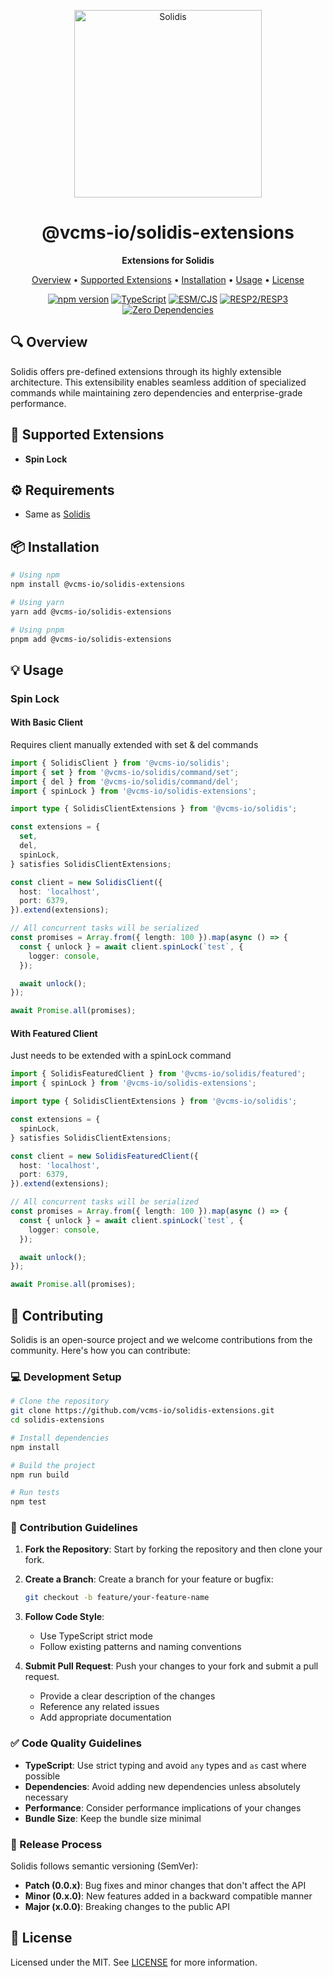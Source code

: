 <p align="center" width="100%">
  <img src="https://resources.vcms.io/assets/solidis.png" alt="Solidis" width="300"/>
</p>

<h1 align="center">@vcms-io/solidis-extensions</h1>

<p align="center">
  <b>Extensions for Solidis</b>
</p>

<p align="center">
  <a href="#-overview">Overview</a> •
  <a href="#-supported-extensions">Supported Extensions</a> •
  <a href="#-installation">Installation</a> •
  <a href="#-usage">Usage</a> •
  <a href="#-license">License</a>
</p>

<p align="center">
  <a href="https://www.npmjs.com/package/@vcms-io/solidis-extensions"><img src="https://img.shields.io/npm/v/@vcms-io/solidis-extensions.svg" alt="npm version"></a>
  <a href="https://github.com/vcms-io/solidis"><img src="https://img.shields.io/badge/TypeScript-✓-blue" alt="TypeScript"></a>
  <a href="https://github.com/vcms-io/solidis"><img src="https://img.shields.io/badge/ESM/CJS-✓-yellow" alt="ESM/CJS"></a>
  <a href="https://github.com/vcms-io/solidis"><img src="https://img.shields.io/badge/RESP2/RESP3-✓-orange" alt="RESP2/RESP3"></a>
  <a href="https://github.com/vcms-io/solidis"><img src="https://img.shields.io/badge/Zero_Dependencies-✓-green" alt="Zero Dependencies"></a>
</p>

## 🔍 Overview

Solidis offers pre-defined extensions through its highly extensible architecture. This extensibility enables seamless addition of specialized commands while maintaining zero dependencies and enterprise-grade performance.

## 🧩 Supported Extensions

- **Spin Lock**

## ⚙️ Requirements

- Same as [Solidis](https://github.com/vcms-io/solidis)

## 📦 Installation

```bash
# Using npm
npm install @vcms-io/solidis-extensions

# Using yarn
yarn add @vcms-io/solidis-extensions

# Using pnpm
pnpm add @vcms-io/solidis-extensions
```

## 💡 Usage

### Spin Lock

#### With Basic Client

Requires client manually extended with set & del commands

```typescript
import { SolidisClient } from '@vcms-io/solidis';
import { set } from '@vcms-io/solidis/command/set';
import { del } from '@vcms-io/solidis/command/del';
import { spinLock } from '@vcms-io/solidis-extensions';

import type { SolidisClientExtensions } from '@vcms-io/solidis';

const extensions = {
  set,
  del,
  spinLock,
} satisfies SolidisClientExtensions;

const client = new SolidisClient({
  host: 'localhost',
  port: 6379,
}).extend(extensions);

// All concurrent tasks will be serialized
const promises = Array.from({ length: 100 }).map(async () => {
  const { unlock } = await client.spinLock(`test`, {
    logger: console,
  });

  await unlock();
});

await Promise.all(promises);
```

#### With Featured Client

Just needs to be extended with a spinLock command

```typescript
import { SolidisFeaturedClient } from '@vcms-io/solidis/featured';
import { spinLock } from '@vcms-io/solidis-extensions';

import type { SolidisClientExtensions } from '@vcms-io/solidis';

const extensions = {
  spinLock,
} satisfies SolidisClientExtensions;

const client = new SolidisFeaturedClient({
  host: 'localhost',
  port: 6379,
}).extend(extensions);

// All concurrent tasks will be serialized
const promises = Array.from({ length: 100 }).map(async () => {
  const { unlock } = await client.spinLock(`test`, {
    logger: console,
  });

  await unlock();
});

await Promise.all(promises);
```

## 🤝 Contributing

Solidis is an open-source project and we welcome contributions from the community. Here's how you can contribute:

### 💻 Development Setup

```bash
# Clone the repository
git clone https://github.com/vcms-io/solidis-extensions.git
cd solidis-extensions

# Install dependencies
npm install

# Build the project
npm run build

# Run tests
npm test
```

### 📜 Contribution Guidelines

1. **Fork the Repository**: Start by forking the repository and then clone your fork.

2. **Create a Branch**: Create a branch for your feature or bugfix:
   ```bash
   git checkout -b feature/your-feature-name
   ```

3. **Follow Code Style**:
   - Use TypeScript strict mode
   - Follow existing patterns and naming conventions

4. **Submit Pull Request**: Push your changes to your fork and submit a pull request.
   - Provide a clear description of the changes
   - Reference any related issues
   - Add appropriate documentation

### ✅ Code Quality Guidelines

- **TypeScript**: Use strict typing and avoid `any` types and `as` cast where possible
- **Dependencies**: Avoid adding new dependencies unless absolutely necessary
- **Performance**: Consider performance implications of your changes
- **Bundle Size**: Keep the bundle size minimal

### 🚀 Release Process

Solidis follows semantic versioning (SemVer):
- **Patch (0.0.x)**: Bug fixes and minor changes that don't affect the API
- **Minor (0.x.0)**: New features added in a backward compatible manner
- **Major (x.0.0)**: Breaking changes to the public API

## 📄 License

Licensed under the MIT. See [LICENSE](/LICENSE) for more information.
